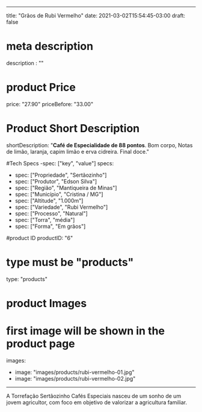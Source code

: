 
---
title: "Grãos de Rubi Vermelho"
date: 2021-03-02T15:54:45-03:00
draft: false

# meta description
description : ""

# product Price
price: "27.90"
priceBefore: "33.00"

# Product Short Description
shortDescription: "**Café de Especialidade de 88 pontos**. Bom corpo, Notas de limão, laranja, capim limão e erva cidreira. Final doce."

#Tech Specs -spec: ["key", "value"]
specs:
  - spec: ["Propriedade", "Sertãozinho"]
  - spec: ["Produtor", "Edson Silva"]
  - spec: ["Região", "Mantiqueira de Minas"]
  - spec: ["Município", "Cristina / MG"]
  - spec: ["Altitude", "1.000m"]
  - spec: ["Variedade", "Rubi Vermelho"]
  - spec: ["Processo", "Natural"]
  - spec: ["Torra", "média"]
  - spec: ["Forma", "Em grãos"]

#product ID
productID: "6"

# type must be "products"
type: "products"

# product Images
# first image will be shown in the product page
images:
  - image: "images/products/rubi-vermelho-01.jpg"
  - image: "images/products/rubi-vermelho-02.jpg"
---

A Torrefação Sertãozinho Cafés Especiais nasceu de um sonho de um jovem agricultor, com foco em objetivo de valorizar a agricultura familiar.
